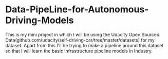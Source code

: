 # Data-PipeLine-for-Autonomous-Driving-Models
This is my mini project in which I will be using the Udacity Open Sourced Data(github.com/udacity/self-driving-car/tree/master/datasets) for my dataset. Apart from this I'll be trying to make a pipeline around this dataset so that I will learn the basic infrastructure pipeline models in Industry.
